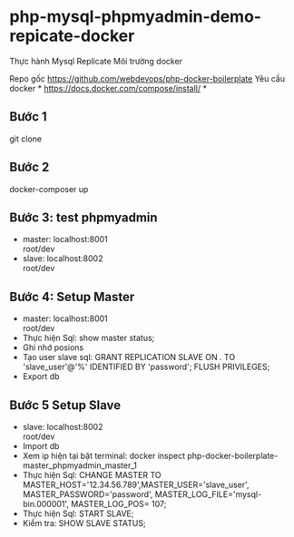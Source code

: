 # php-mysql-phpmyadmin-demo-repicate-docker
Thực hành Mysql Replicate Môi trường docker

Repo gốc https://github.com/webdevops/php-docker-boilerplate
Yêu cầu docker * https://docs.docker.com/compose/install/ *

## Bước 1
git clone 
## Bước 2
docker-composer up
## Bước 3: test phpmyadmin
 - master: localhost:8001  
    root/dev
 - slave: localhost:8002  
    root/dev

## Bước 4: Setup Master
 - master: localhost:8001  
    root/dev
 - Thực hiện Sql: show master status;
 - Ghi nhớ posions
 - Tạo user slave sql: GRANT REPLICATION SLAVE ON *.* TO 'slave_user'@'%' IDENTIFIED BY 'password';       FLUSH PRIVILEGES; 
 - Export db
## Bước 5 Setup Slave
 - slave: localhost:8002  
    root/dev
 - Import db
 - Xem ip hiện tại bật terminal: docker inspect php-docker-boilerplate-master_phpmyadmin_master_1
 - Thực hiện Sql: CHANGE MASTER TO MASTER_HOST='12.34.56.789',MASTER_USER='slave_user', MASTER_PASSWORD='password', MASTER_LOG_FILE='mysql-bin.000001', MASTER_LOG_POS=  107;
 - Thực hiện Sql: START SLAVE; 
 - Kiểm tra: SHOW SLAVE STATUS;
 

